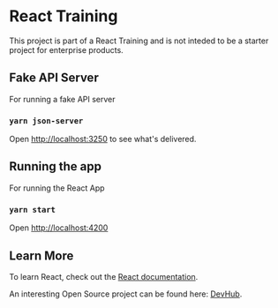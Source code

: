 # React Training

This project is part of a React Training and is not inteded to be a starter project for enterprise products.

## Fake API Server

For running a fake API server

### `yarn json-server`

Open [http://localhost:3250](http://localhost:3250) to see what's delivered.

## Running the app

For running the React App

### `yarn start`

Open [http://localhost:4200](http://localhost:4200)


## Learn More

To learn React, check out the [React documentation](https://reactjs.org/).

An interesting Open Source project can be found here: [DevHub](https://github.com/devhubapp/devhub).